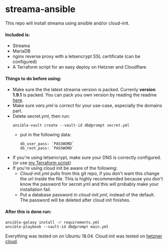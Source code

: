 # streama-ansible
This repo will install streama using ansible and/or cloud-init.

#### Included is:
* Streama
* MariaDB
* nginx reverse proxy with a letsencrypt SSL certificate (can be configured)
* A Terraform script for an easy deploy on Hetzner and Cloudflare.

#### Things to do before using:
* Make sure the the latest streama version is packed. Currenly **version 1.9.1** is packed. You can pack you own version by reading the readme [here](files).
* Make sure *vars.yml* is correct for your use-case, especially the domains part.
* Delete secret.yml, then run:
    ```
    ansible-vault create --vault-id db@prompt secret.yml
    ```
    * put in the following data:
        ```
        db_user_pass: `PASSWORD`
        db_root_pass: `PASSWORD`
        ```
* If you're using letsencrypt, make sure your DNS is correctly configured. (or use [my Terraform script](terraform))
* If you're using cloud init be aware of the following:
    * *Cloud-init.yml* pulls from this git repo, if you don't want this change the url inside the file. This is highly recommended because you don't know the password for secret.yml and this will probably make your installation fail.
    * Put a database password in *cloud-init.yml*, instead of the default. The password will be deleted after cloud init finishes.
#### After this is done run:
    
    ansible-galaxy install -r requirements.yml
    ansible-playbook --vault-id db@prompt main.yml
    
Everything was tested on on Ubuntu 18.04. Cloud init was tested on [hetzner cloud](https://www.hetzner.com/cloud).
